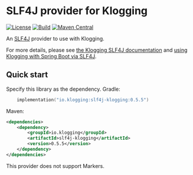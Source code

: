 # SLF4J provider for Klogging

[![License](https://img.shields.io/badge/License-Apache%202.0-blue.svg)](https://opensource.org/licenses/Apache-2.0)
[![Build](https://github.com/klogging/klogging/actions/workflows/build-slf4j-klogging.yml/badge.svg)](https://github.com/klogging/klogging/actions/workflows/build-slf4j-klogging.yml)
[![Maven Central](https://img.shields.io/maven-central/v/io.klogging/slf4j-klogging.svg?label=maven%20central)](https://central.sonatype.com/search?smo=true&q=io.klogging%3Aslf4j-klogging)

An [SLF4J](https://www.slf4j.org) provider to use with Klogging.

For more details, please see [the Klogging SLF4J documentation](https://klogging.io/docs/java/slf4j)
and [using Klogging with Spring Boot via SLF4J](https://klogging.io/docs/java/spring-boot).

## Quick start

Specify this library as the dependency. Gradle:

```kotlin
    implementation("io.klogging:slf4j-klogging:0.5.5")
```

Maven:

```xml
<dependencies>
    <dependency>
        <groupId>io.klogging</groupId>
        <artifactId>slf4j-klogging</artifactId>
        <version>0.5.5</version>
    </dependency>
</dependencies>
```

This provider does not support Markers.
